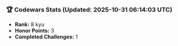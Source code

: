 ### 🏆 Codewars Stats (Updated: 2025-10-31 06:14:03 UTC)

- **Rank:** 8 kyu
- **Honor Points:** 3
- **Completed Challenges:** 1
